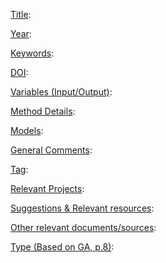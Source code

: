 <ins>Title</ins>: 

<ins>Year</ins>: 

<ins>Keywords</ins>: 

<ins>DOI</ins>: 

<ins>Variables (Input/Output)</ins>: 

<ins>Method Details</ins>: 

<ins>Models</ins>:

<ins>General Comments</ins>: 

<ins>Tag</ins>: 

<ins>Relevant Projects</ins>: 

<ins>Suggestions \& Relevant resources</ins>: 

<ins>Other relevant documents/sources</ins>: 

<ins>Type (Based on GA, p.8)</ins>: 
